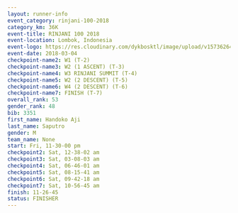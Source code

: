 ```yaml
---
layout: runner-info 
event_category: rinjani-100-2018 
category_km: 36K 
event-title: RINJANI 100 2018 
event-location: Lombok, Indonesia 
event-logo: https://res.cloudinary.com/dykbosktl/image/upload/v1573626435/Logo/Rinjani_eoufbh.png 
event-date: 2018-03-04 
checkpoint-name2: W1 (T-2) 
checkpoint-name3: W2 (1 ASCENT) (T-3) 
checkpoint-name4: W3 RINJANI SUMMIT (T-4) 
checkpoint-name5: W2 (2 DESCENT) (T-5) 
checkpoint-name6: W4 (2 DESCENT) (T-6) 
checkpoint-name7: FINISH (T-7) 
overall_rank: 53
gender_rank: 48
bib: 3351
first_name: Handoko Aji
last_name: Saputro
gender: M
team_name: None
start: Fri, 11-30-00 pm
checkpoint2: Sat, 12-38-02 am
checkpoint3: Sat, 03-08-03 am
checkpoint4: Sat, 06-46-01 am
checkpoint5: Sat, 08-15-41 am
checkpoint6: Sat, 09-42-18 am
checkpoint7: Sat, 10-56-45 am
finish: 11-26-45
status: FINISHER
---
```


